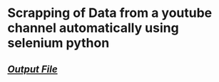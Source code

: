 # Scrapping of Data from a youtube channel automatically using selenium python

## _[Output File](https://github.com/Pranav6818/Scrapping_Selenium/blob/main/youtube_data.csv)_
